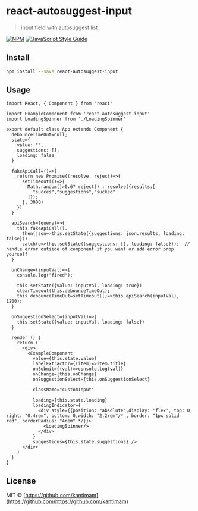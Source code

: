 # react-autosuggest-input

> input field with autosuggest list

[![NPM](https://img.shields.io/npm/v/react-autosuggest-input.svg)](https://www.npmjs.com/package/react-autosuggest-input) [![JavaScript Style Guide](https://img.shields.io/badge/code_style-standard-brightgreen.svg)](https://standardjs.com)

## Install

```bash
npm install --save react-autosuggest-input
```

## Usage

```tsx
import React, { Component } from 'react'

import ExampleComponent from 'react-autosuggest-input'
import LoadingSpinner from './LoadingSpinner'

export default class App extends Component {
  debounceTimeOut=null;
  state={
    value: "",
    suggestions: [],
    loading: false
  }

  fakeApiCall=()=>{
    return new Promise((resolve, reject)=>{
      setTimeout(()=>{
        Math.random()>0.6? reject() : resolve({results:[
          "succes","suggestions","sucked"
        ]});
      }, 3000)
    })
  }

  apiSearch=(query)=>{
    this.fakeApiCall().
      then(json=>this.setState({suggestions: json.results, loading: false})).
      catch(e=>this.setState({suggestions: [], loading: false}));  // handle error outside of component if you want or add error prop yourself
  }

  onChange=(inputVal)=>{
    console.log("fired");
    
    this.setState({value: inputVal, loading: true})
    clearTimeout(this.debounceTimeOut);
    this.debounceTimeOut=setTimeout(()=>this.apiSearch(inputVal), 1200);
  }

  onSuggestionSelect=(inputVal)=>{
    this.setState({value: inputVal, loading: false})
  }

  render () {
    return (
      <div>
        <ExampleComponent
          value={this.state.value}
          labelExtractor={(item)=>item.title} 
          onSubmit={(val)=>console.log(val)}
          onChange={this.onChange}
          onSuggestionSelect={this.onSuggestionSelect}

          className="customInput"

          loading={this.state.loading}
          loadingIndicator={
            <div style={{position: "absolute",display: 'flex', top: 0, right: "0.4rem", bottom: 0,width: "2.2rem"/* , border: "1px solid red", borderRadius: "4rem" */}}>
              <LoadingSpinner/>
            </div>
          }
          suggestions={this.state.suggestions} />
      </div>
    )
  }
}
```

## License

MIT © [https://github.com/kantimam](https://github.com/https://github.com/kantimam)
